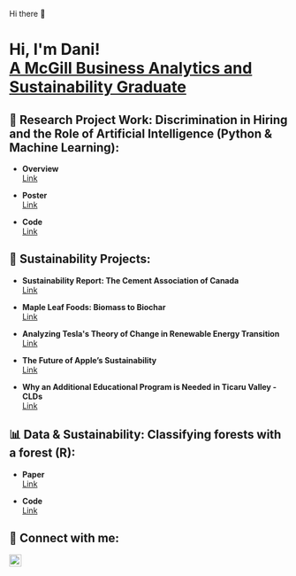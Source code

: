Hi there 👋

<h1>Hi, I'm Dani!<br> 
  <a href="https://github.com/danigomez365">A McGill Business Analytics and Sustainability Graduate</a>
</h1>

<h2> 🔬 Research Project Work: Discrimination in Hiring and the Role of Artificial Intelligence (Python & Machine Learning):</h2>

- <b>Overview</b><br> <a href="https://drive.google.com/file/d/1ko40ogCnsZk7FeE2Bp41sR51Vlb0JZiZ/view?usp=sharing">Link</a>

- <b>Poster</b><br><a href="https://drive.google.com/file/d/1t3ynLII1TcFi9VmpcQ87c1A8oW4Ph0j6/view?usp=drive_link">Link</a>

- <b>Code</b><br><a href="https://github.com/danigomez365/Research-Project">Link</a>

<h2> 🌱 Sustainability Projects:</h2>

- <b>Sustainability Report: The Cement Association of Canada </b><br>
  <a href="https://drive.google.com/file/d/1gt7cYYppHs4cTo4IeOgoKbVjtedJ3zGE/view?usp=drive_link">Link</a>

- <b>Maple Leaf Foods: Biomass to Biochar</b><br>
  <a href="https://drive.google.com/file/d/1Q8OfWgO377v04crqwNohvH_eip2PDjsd/view?usp=sharing">Link</a>

- <b>Analyzing Tesla's Theory of Change in Renewable Energy Transition</b><br>
  <a href="https://drive.google.com/file/d/1mUYXfyN-3t9UlPc70cAeT-CjtpFCKzm8/view?usp=drive_link">Link</a>

- <b>The Future of Apple’s Sustainability </b><br>
  <a href="https://drive.google.com/file/d/1nn4t20XmZec04GkW5uAnoPHdAHJmZU6U/view?usp=drive_link">Link</a>

- <b>Why an Additional Educational Program is Needed in Ticaru Valley - CLDs</b><br>
  <a href="https://drive.google.com/file/d/1hV4_lTvd-C-stopIpVUY3l6SQyYWnnLp/view?usp=drive_link">Link</a>

<h2> 📊 Data & Sustainability: Classifying forests with a forest (R):</h2>

- <b>Paper</b><br>
  <a href="https://drive.google.com/file/d/1IDl9AczP9ra6SFgftcUzIv4TvPUUYAJk/view?usp=sharing">Link</a>

- <b>Code</b><br>
  <a href="https://github.com/danigomez365/Let-the-tree-decide-Classifying-forests-with-a-forest">Link</a>

<h2> 🤳 Connect with me:</h2>


[<img align="left" alt="JoshMadakor | LinkedIn" width="22px" src="https://cdn.jsdelivr.net/npm/simple-icons@v3/icons/linkedin.svg" />][linkedin]

[linkedin]: https://www.linkedin.com/in/danielag0mez/


